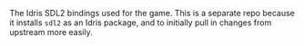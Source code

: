 The Idris SDL2 bindings used for the game. This is a separate repo because
it installs `sdl2` as an Idris package, and to initially pull in changes from
upstream more easily.
